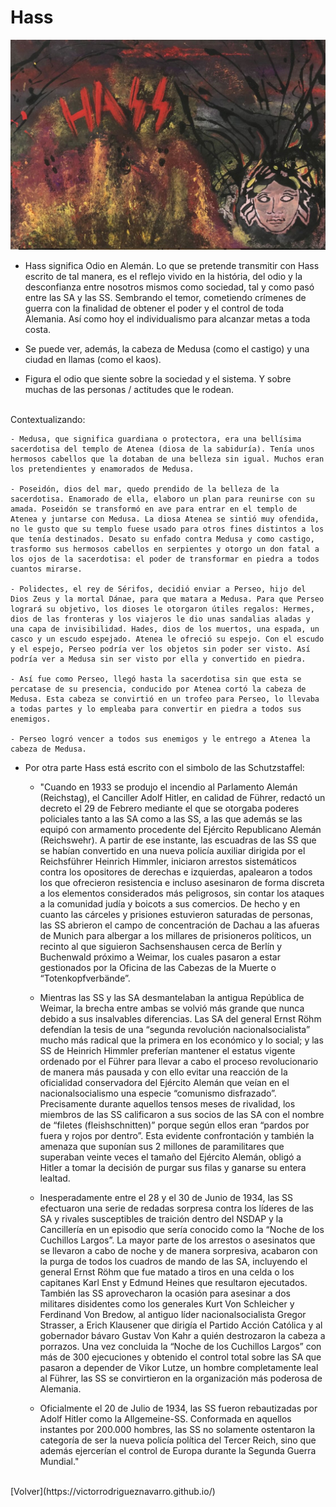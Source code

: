 # Hass

![](./img/08/Hass.jpg)

- Hass significa Odio en Alemán. Lo que se pretende transmitir con Hass escrito de tal manera, es el reflejo vivido en la história, del odio y la desconfianza entre nosotros mismos como sociedad, tal y como pasó entre las SA y las SS. Sembrando el temor, cometiendo crímenes de guerra con la finalidad de obtener el poder y el control de toda Alemania. Así como hoy el individualismo para alcanzar metas a toda costa.

- Se puede ver, además, la cabeza de Medusa (como el castigo) y una ciudad en llamas (como el kaos).

- Figura el odio que siente sobre la sociedad y el sistema. Y sobre muchas de las personas / actitudes que le rodean.
<br />
Contextualizando:

    - Medusa, que significa guardiana o protectora, era una bellísima sacerdotisa del templo de Atenea (diosa de la sabiduría). Tenía unos hermosos cabellos que la dotaban de una belleza sin igual. Muchos eran los pretendientes y enamorados de Medusa.

    - Poseidón, dios del mar, quedo prendido de la belleza de la sacerdotisa. Enamorado de ella, elaboro un plan para reunirse con su amada. Poseidón se transformó en ave para entrar en el templo de Atenea y juntarse con Medusa. La diosa Atenea se sintió muy ofendida, no le gusto que su templo fuese usado para otros fines distintos a los que tenía destinados. Desato su enfado contra Medusa y como castigo, trasformo sus hermosos cabellos en serpientes y otorgo un don fatal a los ojos de la sacerdotisa: el poder de transformar en piedra a todos cuantos mirarse.

    - Polidectes, el rey de Sérifos, decidió enviar a Perseo, hijo del Dios Zeus y la mortal Dánae, para que matara a Medusa. Para que Perseo logrará su objetivo, los dioses le otorgaron útiles regalos: Hermes, dios de las fronteras y los viajeros le dio unas sandalias aladas y una capa de invisibilidad. Hades, dios de los muertos, una espada, un casco y un escudo espejado. Atenea le ofreció su espejo. Con el escudo y el espejo, Perseo podría ver los objetos sin poder ser visto. Así podría ver a Medusa sin ser visto por ella y convertido en piedra.

    - Así fue como Perseo, llegó hasta la sacerdotisa sin que esta se percatase de su presencia, conducido por Atenea cortó la cabeza de Medusa. Esta cabeza se convirtió en un trofeo para Perseo, lo llevaba a todas partes y lo empleaba para convertir en piedra a todos sus enemigos.

    - Perseo logró vencer a todos sus enemigos y le entrego a Atenea la cabeza de Medusa.

- Por otra parte Hass está escrito con el simbolo de las Schutzstaffel:

  - "Cuando en 1933 se produjo el incendio al Parlamento Alemán (Reichstag), el Canciller Adolf Hitler, en calidad de Führer, redactó un decreto el 29 de Febrero mediante el que se otorgaba poderes policiales tanto a las SA como a las SS, a las que además se las equipó con armamento procedente del Ejército Republicano Alemán (Reichswehr). A partir de ese instante, las escuadras de las SS que se habían convertido en una nueva policía auxiliar dirigida por el Reichsführer Heinrich Himmler, iniciaron arrestos sistemáticos contra los opositores de derechas e izquierdas, apalearon a todos los que ofrecieron resistencia e incluso asesinaron de forma discreta a los elementos considerados más peligrosos, sin contar los ataques a la comunidad judía y boicots a sus comercios. De hecho y en cuanto las cárceles y prisiones estuvieron saturadas de personas, las SS abrieron el campo de concentración de Dachau a las afueras de Munich para albergar a los millares de prisioneros políticos, un recinto al que siguieron Sachsenshausen cerca de Berlín y Buchenwald próximo a Weimar, los cuales pasaron a estar gestionados por la Oficina de las Cabezas de la Muerte o “Totenkopfverbände”.

  - Mientras las SS y las SA desmantelaban la antigua República de Weimar, la brecha entre ambas se volvió más grande que nunca debido a sus insalvables diferencias. Las SA del general Ernst Röhm defendían la tesis de una “segunda revolución nacionalsocialista” mucho más radical que la primera en los económico y lo social; y las SS de Heinrich Himmler preferían mantener el estatus vigente ordenado por el Führer para llevar a cabo el proceso revolucionario de manera más pausada y con ello evitar una reacción de la oficialidad conservadora del Ejército Alemán que veían en el nacionalsocialismo una especie “comunismo disfrazado”. Precisamente durante aquellos tensos meses de rivalidad, los miembros de las SS calificaron a sus socios de las SA con el nombre de “filetes (fleishschnitten)” porque según ellos eran “pardos por fuera y rojos por dentro”. Esta evidente confrontación y también la amenaza que suponían sus 2 millones de paramilitares que superaban veinte veces el tamaño del Ejército Alemán, obligó a Hitler a tomar la decisión de purgar sus filas y ganarse su entera lealtad.

  - Inesperadamente entre el 28 y el 30 de Junio de 1934, las SS efectuaron una serie de redadas sorpresa contra los líderes de las SA y rivales susceptibles de traición dentro del NSDAP y la Cancillería en un episodio que sería conocido como la “Noche de los Cuchillos Largos”. La mayor parte de los arrestos o asesinatos que se llevaron a cabo de noche y de manera sorpresiva, acabaron con la purga de todos los cuadros de mando de las SA, incluyendo el general Ernst Röhm que fue matado a tiros en una celda o los capitanes Karl Enst y Edmund Heines que resultaron ejecutados. También las SS aprovecharon la ocasión para asesinar a dos militares disidentes como los generales Kurt Von Schleicher y Ferdinand Von Bredow, al antiguo líder nacionalsocialista Gregor Strasser, a Erich Klausener que dirigía el Partido Acción Católica y al gobernador bávaro Gustav Von Kahr a quién destrozaron la cabeza a porrazos. Una vez concluida la “Noche de los Cuchillos Largos” con más de 300 ejecuciones y obtenido el control total sobre las SA que pasaron a depender de Vikor Lutze, un hombre completamente leal al Führer, las SS se convirtieron en la organización más poderosa de Alemania.

  - Oficialmente el 20 de Julio de 1934, las SS fueron rebautizadas por Adolf Hitler como la Allgemeine-SS. Conformada en aquellos instantes por 200.000 hombres, las SS no solamente ostentaron la categoría de ser la nueva policía política del Tercer Reich, sino que además ejercerían el control de Europa durante la Segunda Guerra Mundial."

<br />
[Volver](https://victorrodrigueznavarro.github.io/)
